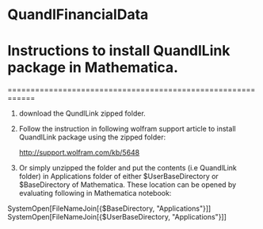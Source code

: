 # QuandlFinancialData

# Instructions to install QuandlLink package in Mathematica. 
============================================================
1. download the QundlLink zipped folder.
2. Follow the instruction in following wolfram support article to install QuandlLink package using the zipped folder:
    
     http://support.wolfram.com/kb/5648

3. Or simply unzipped the folder and put the contents (i.e QuandlLink folder)  in Applications folder of either $UserBaseDirectory or $BaseDirectory of Mathematica. These location can be opened by evaluating following in Mathematica notebook:

SystemOpen[FileNameJoin[{$BaseDirectory, "Applications"}]]
SystemOpen[FileNameJoin[{$UserBaseDirectory, "Applications"}]]
